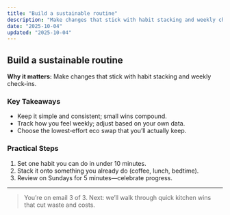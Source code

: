 ```yaml
---
title: "Build a sustainable routine"
description: "Make changes that stick with habit stacking and weekly check‑ins."
date: "2025-10-04"
updated: "2025-10-04"
---
```


## Build a sustainable routine

**Why it matters:** Make changes that stick with habit stacking and weekly check‑ins.

### Key Takeaways
- Keep it simple and consistent; small wins compound.
- Track how you feel weekly; adjust based on your own data.
- Choose the lowest‑effort eco swap that you’ll actually keep.

### Practical Steps
1. Set one habit you can do in under 10 minutes.
2. Stack it onto something you already do (coffee, lunch, bedtime).
3. Review on Sundays for 5 minutes—celebrate progress.

---

> You’re on email 3 of 3. Next: we’ll walk through quick kitchen wins that cut waste and costs.
